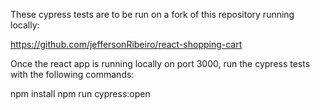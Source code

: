 These cypress tests are to be run on a fork of this repository running locally:

https://github.com/jeffersonRibeiro/react-shopping-cart

Once the react app is running locally on port 3000, run the cypress tests with the following commands:

npm install
npm run cypress:open
